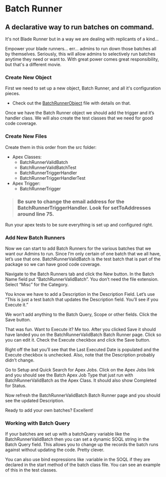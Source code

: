 # Batch Runner
## A declarative way to run batches on command.

It's not Blade Runner but in a way we are dealing with replicants of a kind...

Empower your blade runners... err... admins to run down those batches all by themselves.
Seriously, this will allow admins to selectively run batches anytime they need or want to.
With great power comes great responsibility, but that's a different movie.

### Create New Object

First we need to set up a new object, Batch Runner, and all it's configuration pieces.
- Check out the [BatchRunnerObject](../master/BatchRunnerObject.md) file with details on that.

Once we have the Batch Runner object we should add the trigger and it’s handler class. We will also create the test classes that we need for good code coverage.

### Create New Files

Create them in this order from the src folder:
- Apex Classes:
  - BatchRunnerValidBatch
  - BatchRunnerValidBatchTest
  - BatchRunnerTriggerHandler
  - BatchRunnerTriggerHandlerTest
- Apex Trigger:
  - BatchRunnerTrigger

> ### Be sure to change the email address for the BatchRunnerTriggerHandler. Look for setToAddresses around line 75.

Run your apex tests to be sure everything is set up and configured right.

### Add New Batch Runners

Now we can start to add Batch Runners for the various batches that we want our Admins to run. Since I’m only certain of one batch that we all have, let’s use that one.  BatchRunnerValidBatch is the test batch that is part of the package so we can have good code coverage.

Navigate to the Batch Runners tab and click the New button. In the Batch Name field put “BatchRunnerValidBatch”.  You don’t need the file extension. Select “Misc” for the Category. 

You know we have to add a Description in the Description Field. Let’s use “This is just a test batch that updates the Description field.  You’ll see if you Execute it.”

We won’t add anything to the Batch Query, Scope or other fields. Click the Save button.

That was fun. Want to Execute it?  Me too. After you clicked Save it should have landed you on the BatchRunnerValidBatch Batch Runner page. Click so you can edit it.  Check the Execute checkbox and click the Save button.

Right off the bat you’ll see that the Last Executed Date is populated and the Execute checkbox is unchecked. Also, note that the Description probably didn’t change.

Go to Setup and Quick Search for Apex Jobs.  Click on the Apex Jobs link and you should see the Batch Apex Job Type that just run with BatchRunnerValidBatch as the Apex Class. It should also show Completed for Status.

Now refresh the BatchRunnerValidBatch Batch Runner page and you should see the updated Description.

Ready to add your own batches?  Excellent!

### Working with Batch Query
If your batches are set up with a batchQuery variable like the BatchRunnerValidBatch then you can set a dynamic SOQL string in the Batch Query field. This allows you to change up the records the batch runs against without updating the code. Pretty clever. 

You can also use bind expressions like :variable in the SOQL if they are declared in the start method of the batch class file. You can see an example of this in the test classes.







